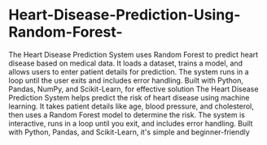 # Heart-Disease-Prediction-Using-Random-Forest-
The Heart Disease Prediction System uses Random Forest to predict heart disease based on medical data. It loads a dataset, trains a model, and allows users to enter patient details for prediction. The system runs in a loop until the user exits and includes error handling. Built with Python, Pandas, NumPy, and Scikit-Learn, for effective solution
The Heart Disease Prediction System helps predict the risk of heart disease using machine learning. It takes patient details like age, blood pressure, and cholesterol, then uses a Random Forest model to determine the risk. The system is interactive, runs in a loop until you exit, and includes error handling. Built with Python, Pandas, and Scikit-Learn, it's simple and beginner-friendly
